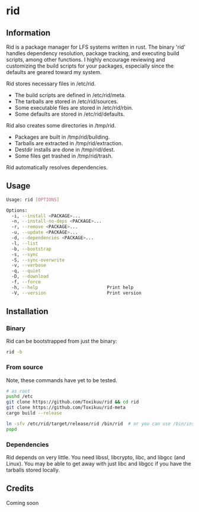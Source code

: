 # rid

## Information
Rid is a package manager for LFS systems written in rust. The binary 'rid' handles dependency resolution, package tracking, and executing build scripts, among other functions. I highly encourage reviewing and customizing the build scripts for your packages, especially since the defaults are geared toward my system.

Rid stores necessary files in /etc/rid.
- The build scripts are defined in /etc/rid/meta.
- The tarballs are stored in /etc/rid/sources.
- Some executable files are stored in /etc/rid/rbin.
- Some defaults are stored in /etc/rid/defaults.

Rid also creates some directories in /tmp/rid.
- Packages are built in /tmp/rid/building.
- Tarballs are extracted in /tmp/rid/extraction.
- Destdir installs are done in /tmp/rid/dest.
- Some files get trashed in /tmp/rid/trash.

Rid automatically resolves dependencies.

## Usage
```bash
Usage: rid [OPTIONS]

Options:
  -i, --install <PACKAGE>...
  -n, --install-no-deps <PACKAGE>...
  -r, --remove <PACKAGE>...
  -u, --update <PACKAGE>...
  -d, --dependencies <PACKAGE>...
  -l, --list
  -b, --bootstrap
  -s, --sync
  -S, --sync-overwrite
  -v, --verbose
  -q, --quiet
  -D, --download
  -f, --force
  -h, --help                          Print help
  -V, --version                       Print version
```

## Installation
### Binary
Rid can be bootstrapped from just the binary:
```bash
rid -b
```

### From source
Note, these commands have yet to be tested.
```bash
# as root
pushd /etc
git clone https://github.com/Toxikuu/rid && cd rid
git clone https://github.com/Toxikuu/rid-meta
cargo build --release

ln -sfv /etc/rid/target/release/rid /bin/rid  # or you can use /bin/install
popd
```

### Dependencies
Rid depends on very little. You need libssl, libcrypto, libc, and libgcc (and Linux). You may be able to get away with just libc and libgcc if you have the tarballs stored locally.

## Credits
Coming soon
